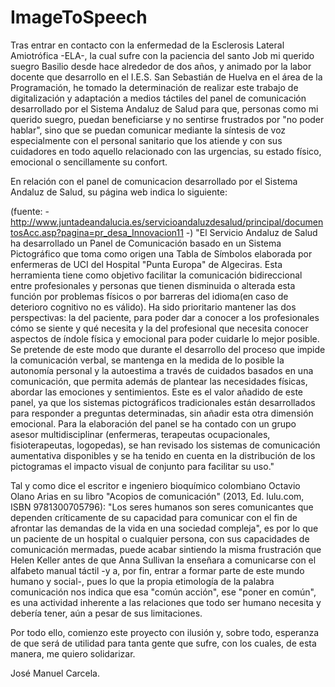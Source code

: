 # ImageToSpeech
Tras entrar en contacto con la enfermedad de la Esclerosis Lateral Amiotrófica -ELA-, la cual sufre con la paciencia
del santo Job mi querido suegro Basilio desde hace alrededor de dos años, y animado por la labor docente que desarrollo
en el I.E.S. San Sebastián de Huelva en el área de la Programación, he tomado la determinación de realizar este trabajo
de digitalización y adaptación a medios táctiles del panel de comunicación desarrollado por el Sistema Andaluz de Salud
para que, personas como mi querido suegro, puedan beneficiarse y no sentirse frustrados por "no poder hablar", sino que se 
puedan comunicar mediante la síntesis de voz especialmente con el personal sanitario que los atiende y con sus cuidadores
en todo aquello relacionado con las urgencias, su estado físico, emocional o sencillamente su confort.
 
En relación con el panel de comunicacion desarrollado por el Sistema Andaluz de Salud, su página web indica lo siguiente: 

(fuente: - http://www.juntadeandalucia.es/servicioandaluzdesalud/principal/documentosAcc.asp?pagina=pr_desa_Innovacion11 -)
"El Servicio Andaluz de Salud ha desarrollado un Panel de Comunicación basado en un Sistema Pictográfico
que toma como origen una Tabla de Símbolos elaborada por enfermeras de UCI del Hospital "Punta Europa" de Algeciras.
Esta herramienta tiene como objetivo facilitar la comunicación bidireccional entre profesionales y personas que 
tienen disminuida o alterada esta función por problemas físicos o por barreras del idioma(en caso de deterioro 
cognitivo no es válido). Ha sido prioritario mantener las dos perspectivas: la del paciente, para poder dar a conocer
a los profesionales cómo se siente y qué necesita y la del profesional que necesita conocer aspectos de índole física
y emocional para poder cuidarle lo mejor posible.
Se pretende de este modo que durante el desarrollo del proceso que impide la comunicación verbal, se mantenga en 
la medida de lo posible la autonomía personal y la autoestima a través de cuidados basados en una comunicación, 
que permita además de plantear las necesidades físicas, abordar las emociones y sentimientos. Este es el valor 
añadido de este panel, ya que los sistemas pictográficos tradicionales están desarrollados para responder a preguntas 
determinadas, sin añadir esta otra dimensión emocional. Para la elaboración del panel se ha contado con un grupo 
asesor multidisciplinar (enfermeras, terapeutas ocupacionales, fisioterapeutas, logopedas), se han revisado los 
sistemas de comunicación aumentativa disponibles y se ha tenido en cuenta en la distribución de los pictogramas 
el impacto visual de conjunto para facilitar su uso."
 
Tal y como dice el escritor e ingeniero bioquímico colombiano Octavio Olano Arias en su libro "Acopios de 
comunicación" (2013, Ed. lulu.com, ISBN 9781300705796): "Los seres humanos son seres comunicantes que dependen 
críticamente de su capacidad para comunicar con el fin de afrontar las demandas de la vida en una sociedad compleja",
es por lo que un paciente de un hospital o cualquier persona, con sus capacidades de comunicación mermadas, puede
acabar sintiendo la misma frustración que Helen Keller antes de que Anna Sullivan la enseñara a comunicarse con el alfabeto
manual táctil -y a, por fin, entrar a formar parte de este mundo humano y social-, pues lo que la propia etimología 
de la palabra comunicación nos indica que esa "común acción", ese "poner en común", es una actividad inherente a las
relaciones que todo ser humano necesita y debería tener, aún a pesar de sus limitaciones.
 
Por todo ello, comienzo este proyecto con ilusión y, sobre todo, esperanza de que será de utilidad para tanta gente que
sufre, con los cuales, de esta manera, me quiero solidarizar.
 
José Manuel Carcela.
